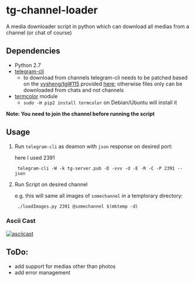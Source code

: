 # tg-channel-loader

A media downloader script in python which can download all medias from a
channel (or chat of course)


## Dependencies

* Python 2.7
* [telegram-cli](https://github.com/vysheng/tg)
  * to download from channels telegram-cli needs to be patched based on
    the [vysheng/tgl#115](https://github.com/vysheng/tgl/pull/115)
    provided
    [here](https://github.com/regalstreak/XManager/commit/3515fa800b93213fe4138c05fde77b81be266108#diff-2c46835da3cef9a21d0bc3541afea13b);
    otherwise files only can be downloaded from chats and not channels
* [termcolor](https://pypi.python.org/pypi/termcolor) module
  * `sudo -H pip2 install termcolor` on Debian/Ubuntu will install it

**Note: You need to join the channel before running the script**

## Usage

1. Run `telegram-cli` as deamon with `json` response on desired port:

   here I used 2391

        telegram-cli -W -k tg-server.pub -D -vvv -d -E -R -C -P 2391 --json

2. Run Script on desired channel

   e.g. this will same all images of `somechannel` in a templorary
   directory:

        ./loadImages.py 2391 @somechannel $(mktemp -d)

### Ascii Cast

[![asciicast](https://asciinema.org/a/3geApnuQvCveFn809jlXhBI0i.png)](https://asciinema.org/a/3geApnuQvCveFn809jlXhBI0i)

## ToDo:

* add support for medias other than photos
* add error management
